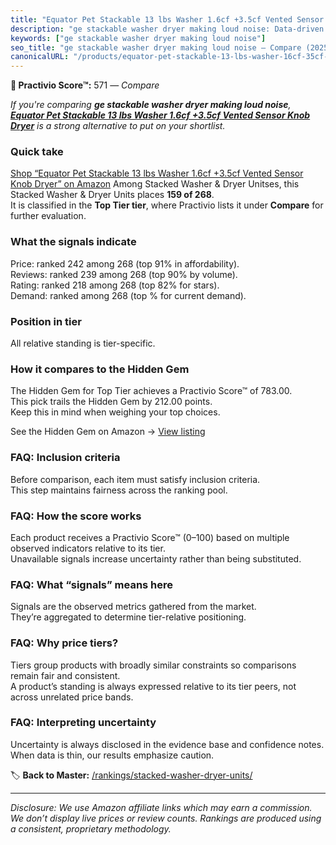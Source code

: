 ```yaml
---
title: "Equator Pet Stackable 13 lbs Washer 1.6cf +3.5cf Vented Sensor Knob Dryer"
description: "ge stackable washer dryer making loud noise: Data-driven ranking using the Practivio Score™. Positioned by quality, value, demand, findability, momentum."
keywords: ["ge stackable washer dryer making loud noise"]
seo_title: "ge stackable washer dryer making loud noise — Compare (2025)"
canonicalURL: "/products/equator-pet-stackable-13-lbs-washer-16cf-35cf-vented-sensor-knob-dryer-B0CVNGDQVW/"
---
```


**🛒 Practivio Score™:** 571 — _Compare_


*If you're comparing **ge stackable washer dryer making loud noise**, **[Equator Pet Stackable 13 lbs Washer 1.6cf +3.5cf Vented Sensor Knob Dryer](https://www.amazon.com/dp/B0CVNGDQVW?tag=practivio-20)** is a strong alternative to put on your shortlist.*
### Quick take
[Shop “Equator Pet Stackable 13 lbs Washer 1.6cf +3.5cf Vented Sensor Knob Dryer” on Amazon](https://www.amazon.com/dp/B0CVNGDQVW?tag=practivio-20)
Among Stacked Washer & Dryer Unitses, this Stacked Washer & Dryer Units places **159 of 268**.  
It is classified in the **Top Tier tier**, where Practivio lists it under **Compare** for further evaluation.

### What the signals indicate
Price: ranked 242 among 268 (top 91% in affordability).  
Reviews: ranked 239 among 268 (top 90% by volume).  
Rating: ranked 218 among 268 (top 82% for stars).  
Demand: ranked  among 268 (top % for current demand).

### Position in tier
All relative standing is tier-specific.

### How it compares to the Hidden Gem
The Hidden Gem for Top Tier achieves a Practivio Score™ of 783.00.  
This pick trails the Hidden Gem by 212.00 points.  
Keep this in mind when weighing your top choices.  

See the Hidden Gem on Amazon → [View listing](https://www.amazon.com/dp/B0D4282T95?tag=practivio-20)

### FAQ: Inclusion criteria
Before comparison, each item must satisfy inclusion criteria.  
This step maintains fairness across the ranking pool.

### FAQ: How the score works
Each product receives a Practivio Score™ (0–100) based on multiple observed indicators relative to its tier.  
Unavailable signals increase uncertainty rather than being substituted.

### FAQ: What “signals” means here
Signals are the observed metrics gathered from the market.  
They’re aggregated to determine tier-relative positioning.

### FAQ: Why price tiers?
Tiers group products with broadly similar constraints so comparisons remain fair and consistent.  
A product’s standing is always expressed relative to its tier peers, not across unrelated price bands.

### FAQ: Interpreting uncertainty
Uncertainty is always disclosed in the evidence base and confidence notes.  
When data is thin, our results emphasize caution.

<!-- Missing template for Compare/CompareWithinPriceClass -->


🏷️ **Back to Master:** [/rankings/stacked-washer-dryer-units/](/rankings/stacked-washer-dryer-units/)

---
_Disclosure: We use Amazon affiliate links which may earn a commission. We don’t display live prices or review counts. Rankings are produced using a consistent, proprietary methodology._
